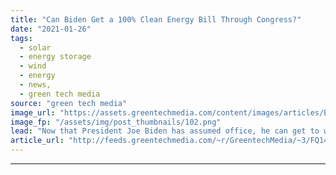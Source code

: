 ```yaml
---
title: "Can Biden Get a 100% Clean Energy Bill Through Congress?"
date: "2021-01-26"
tags: 
  - solar
  - energy storage
  - wind
  - energy
  - news,
  - green tech media
source: "green tech media"
image_url: "https://assets.greentechmedia.com/content/images/articles/Biden_Election_Climate_XL_Credit_GTM.jpg"
image_fp: "/assets/img/post_thumbnails/102.png"
lead: "Now that President Joe Biden has assumed office, he can get to work on his pledge to move the nation to 100 percent clean energy. During the campaign, Biden advocated a 100 percent clean energy standard pegged to 2035. This builds on state-level rene ..."
article_url: "http://feeds.greentechmedia.com/~r/GreentechMedia/~3/FQ14jFxGfoA/biden-100-clean-energy-congress-budget-reconciliation"
---
```


---
